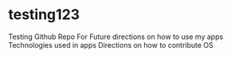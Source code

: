 # testing123
Testing Github Repo
For Future directions on how to use my apps
Technologies used in apps
Directions on how to contribute OS

